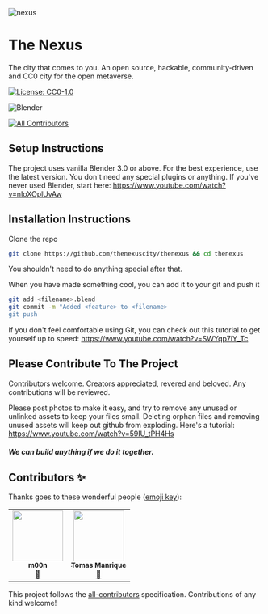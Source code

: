 ![nexus](https://user-images.githubusercontent.com/18633264/172240812-ea88f2bd-c183-493d-9dd9-010963afc318.jpg)

# The Nexus

The city that comes to you. An open source, hackable, community-driven and CC0 city for the open metaverse.

[![License: CC0-1.0](https://licensebuttons.net/l/zero/1.0/88x31.png)](http://creativecommons.org/publicdomain/zero/1.0/)

![Blender](https://img.shields.io/badge/blender-%23F5792A.svg?style=for-the-badge&logo=blender&logoColor=white)
<!-- ALL-CONTRIBUTORS-BADGE:START - Do not remove or modify this section -->
[![All Contributors](https://img.shields.io/badge/all_contributors-2-green.svg?style=flat-square)](#contributors)
<!-- ALL-CONTRIBUTORS-BADGE:END --> 

## Setup Instructions
The project uses vanilla Blender 3.0 or above. For the best experience, use the latest version.
You don't need any special plugins or anything. If you've never used Blender, start here:
https://www.youtube.com/watch?v=nIoXOplUvAw

## Installation Instructions
Clone the repo
```sh
git clone https://github.com/thenexuscity/thenexus && cd thenexus
```

You shouldn't need to do anything special after that.

When you have made something cool, you can add it to your git and push it
```sh
git add <filename>.blend
git commit -m "Added <feature> to <filename>
git push
```

If you don't feel comfortable using Git, you can check out this tutorial to get yourself up to speed:
https://www.youtube.com/watch?v=SWYqp7iY_Tc

## Please Contribute To The Project
Contributors welcome. Creators appreciated, revered and beloved. Any contributions will be reviewed. 

Please post photos to make it easy, and try to remove any unused or unlinked assets to keep your files small. Deleting orphan files and removing unused assets will keep out github from exploding. Here's a tutorial:
https://www.youtube.com/watch?v=59IU_tPH4Hs

##### We can build anything if we do it together.

## Contributors ✨

Thanks goes to these wonderful people ([emoji key](https://allcontributors.org/docs/en/emoji-key)):

<!-- ALL-CONTRIBUTORS-LIST:START - Do not remove or modify this section -->
<!-- prettier-ignore-start -->
<!-- markdownlint-disable -->
<table>
  <tr>
    <td align="center"><a href="https://github.com/lalalune"><img src="https://avatars.githubusercontent.com/u/18633264?v=4?s=100" width="100px;" alt=""/><br /><sub><b>m00n</b></sub></a><br /><a href="https://github.com/thenexuscity/thenexus/commits?author=lalalune" title="Design">🎨</a></td>
    <td align="center"><a href="https://github.com/Bluepulasky"><img src="https://avatars.githubusercontent.com/u/58783627?v=4?s=100" width="100px;" alt=""/><br /><sub><b>Tomas Manrique</b></sub></a><br /><a href="https://github.com/thenexuscity/thenexus/commits?author=Bluepulasky" title="Design">🎨</a></td>
  </tr>
</table>

<!-- markdownlint-restore -->
<!-- prettier-ignore-end -->

<!-- ALL-CONTRIBUTORS-LIST:END -->

This project follows the [all-contributors](https://github.com/all-contributors/all-contributors) specification. Contributions of any kind welcome!
